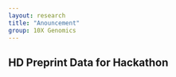 ```yaml
---
layout: research
title: "Anouncement"
group: 10X Genomics
---
```


## HD Preprint Data for Hackathon

